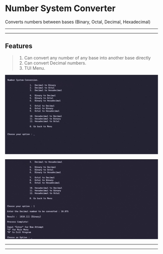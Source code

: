 # Number System Converter

Converts numbers between bases (Binary, Octal, Decimal, Hexadecimal)

---
---

## Features

> 1. Can convert any number of any base into another base directly
> 2. Can convert Decimal numbers.
> 3. TUI Menu.

![Program Options](img/Options.jpg)

![Sample Output](img/output.jpg)

---
---
